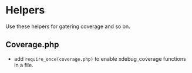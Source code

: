 # Helpers
Use these helpers for gatering coverage and so on.

## Coverage.php

- add `require_once(coverage.php)` to enable xdebug_coverage functions in a file.
